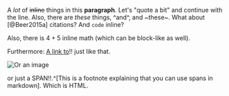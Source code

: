 A *lot* of ~~inline~~ things in this **paragraph**. Let's "quote a bit" and
continue with the line. Also, there are _these_ things, ^and^, and ~these~.
What about [@Beer2015a] citations? And `code` inline?

Also, there is $4 + 5$ inline math (which can be block-like as well).

Furthermore: [A link to](https://heerdebeer.org)!! just like that.


![Or an image](img/picture.png)

or just a <span>SPAN!!</span>.^[This is a footnote explaining that you can use
spans in markdown]. Which is HTML.
